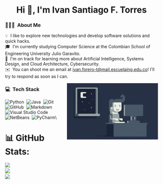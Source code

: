
<h1 align="center">Hi 👋, I'm Ivan Santiago F. Torres </h1>

### 👨🏻‍💻 &nbsp;About Me

💡 &nbsp;I like to explore new technologies and develop software solutions and quick hacks.\
🎓 &nbsp;I'm currently studying Computer Science at the Colombian School of Engineering University Julio Garavito.\
🚀 &nbsp;I'm on track for learning more about Artificial Intelligence, Systems Design, and Cloud Architecture, Cybersecurity.\
✉️ &nbsp;You can shoot me an email at ivan.forero-t@mail.escuelaing.edu.co! I'll try to respond as soon as I can.


<img alt="Night Coding" src="https://raw.githubusercontent.com/AVS1508/AVS1508/master/assets/Night-Coding.gif" align="right"/>



### 💻 &nbsp;Tech Stack

![Python](https://img.shields.io/badge/-Python-05122A?style=flat&logo=python)&nbsp;
![Java](https://img.shields.io/badge/-Java-05122A?style=flat&logo=Java&logoColor=FFA518)&nbsp;
![Git](https://img.shields.io/badge/-Git-05122A?style=flat&logo=git)&nbsp;
![GitHub](https://img.shields.io/badge/-GitHub-05122A?style=flat&logo=github)&nbsp;
![Markdown](https://img.shields.io/badge/-Markdown-05122A?style=flat&logo=markdown)\
![Visual Studio Code](https://img.shields.io/badge/-Visual%20Studio%20Code-05122A?style=flat&logo=visual-studio-code&logoColor=007ACC)&nbsp;
![NetBeans](https://img.shields.io/badge/-NetBeans-05122A?style=flat&logo=apache-netbeans-ide&logoColor=1B6AC6)&nbsp;
![PyCharm](https://img.shields.io/badge/-PyCharm-05122A?style=flat&logo=pycharm&logoColor=31A8FF)\

# 📊 GitHub Stats:
![](https://github-readme-stats.vercel.app/api?username=Ttowers-09&theme=dark&hide_border=false&include_all_commits=false&count_private=false)<br/>
![](https://github-readme-streak-stats.herokuapp.com/?user=Ttowers-09&theme=dark&hide_border=false)<br/>
![](https://github-readme-stats.vercel.app/api/top-langs/?username=Ttowers-09&theme=dark&hide_border=false&include_all_commits=false&count_private=false&layout=compact)


